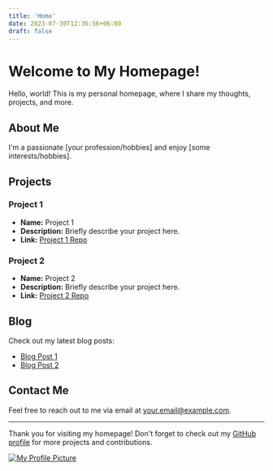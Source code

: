 ```yaml
---
title: 'Home'
date: 2023-07-30T12:36:56+06:00
draft: false
---
```


# Welcome to My Homepage!

Hello, world! This is my personal homepage, where I share my thoughts, projects, and more.

## About Me

I'm a passionate [your profession/hobbies] and enjoy [some interests/hobbies].

## Projects

### Project 1

- **Name:** Project 1
- **Description:** Briefly describe your project here.
- **Link:** [Project 1 Repo](https://github.com/yourusername/project1)

### Project 2

- **Name:** Project 2
- **Description:** Briefly describe your project here.
- **Link:** [Project 2 Repo](https://github.com/yourusername/project2)

## Blog

Check out my latest blog posts:

- [Blog Post 1](/blog/post1)
- [Blog Post 2](/blog/post2)

## Contact Me

Feel free to reach out to me via email at [your.email@example.com](mailto:your.email@example.com).

---

Thank you for visiting my homepage! Don't forget to check out my [GitHub profile](https://github.com/yourusername) for more projects and contributions.

[![My Profile Picture](https://your-image-url.com)](https://github.com/yourusername)
